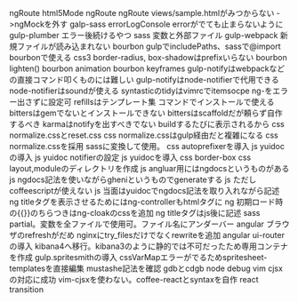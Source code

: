 ngRoute html5Mode
ngRoute <base />
ngRoute views/sample.htmlがみつからない ->ngMockを外す
galp-sass errorLogConsole errorがでても止まらないように
gulp-plumber エラー後続けるやつ
sass 変数と外部ファイル
gulp-webpack 新規ファイルが読み込まれない
bourbon gulpでincludePaths、sassで@import bourbonで使える
css3 border-radius, box-shadowはprefixいらない
bourbon lighten()
bourbon animation
bourbon keyframes
gulp-notifyはwebpackなどの直接コマンド叩くものには難しい
gulp-notifyはnode-notifierで代用できる
node-notifierはsoundが使える
syntasticのtidyはvimrcでitemsocpe ng-をエラー出さずに設定可
refillsはテンプレート集 コマンドでインストールで使える
bittersはgemでないとインストールできない
bittersはscaffoldだが頼らず自作するべき
karmaはnotifyを出すべきでない buildするたびに表示されるから
css normalize.cssとreset.css
css normalize.cssはgulp経由だと複雑になる
css normalize.cssを採用 sassに変換して使用。
css autoprefixerを導入
js yuidocの導入
js yuidoc notifierの設定
js yuidocを導入
css border-box
css layout,moduleのディレクトリを作成
js angluar用にはngdocsというものがある
js ngdocs記法を使いながらgheniというものでgenerateする
js ただしcoffeescriptが使えない
js 当面はyuidocでngdocs記法を取り入れながら記述
ng titleタグを表示させるためにはng-controllerもhtmlタグに
ng 初期ロード時の{{}}のちらつきはng-cloakのcssを追加
ng titleタグはjs後に記述
sass partial。変数を全ファイルで使用可。ファイル名にアンダーバー
angular ブラウザのrefreshがだめ nginxにtry_filesだけでなくrewriteを追加
angular ui-routerの導入
kibana4へ移行。kibana3のように静的では不可だったため専用コンテナを作成
gulp.spritesmithの導入
cssVarMapエラーがでるためspritesheet-templatesを直接編集
mustashe記法を確認
gdbとcdgb
node debug
vim cjsxの対応に成功 vim-cjsxを使わない。coffee-reactとsyntaxを自作 
react transition
